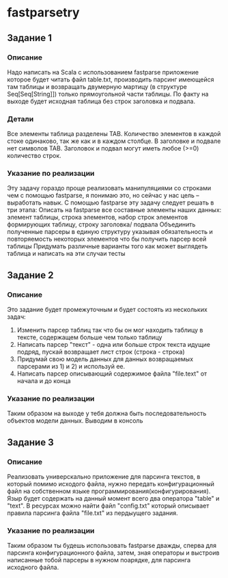 # fastparsetry

## Задание 1
### Описание
Надо написать на Scala c использованием fastparse приложение которое будет читать файл table.txt, производить парсинг имеющейся там таблицы и возвращать двумерную мартицу (в структуре Seq[Seq[String]]) только прямоугольной части таблицы. По факту на выходе будет исходная таблица без строк заголовка и подвала.
 
### Детали
Все элементы таблица разделены TAB. Количество элементов в каждой стоке одинаково, так же как и в каждом столбце. В заголовке и подвале нет символов TAB. Заголовок и подвал могут иметь любое (>=0) количество строк.
 
### Указание по реализации
Эту задачу гораздо проще реализовать манипуляциями со строками чем с помощью fastparse, я понимаю это, но сейчас у нас цель – выработать навык. С помощью fastparse эту задачу следует решать в три этапа:
Описать на fastparse все составные элементы наших данных: элемент таблицы, строка элементов, набор строк элементов формирующих таблицу, строку заголовка/ подвала
Объединить полученные парсеры в единую структуру указывая обязательность и повторяемость некоторых элементов что бы получить парсер всей таблицы
Придумать различные варианты того как может выглядеть таблица и написать на эти случаи тесты

## Задание 2
### Описание
Это задание будет промежуточным и будет состоять из нескольких задач:
1) Изменить парсер таблиц так что бы он мог находить таблицу в тексте, содержащем больше чем только таблицу
2) Написать парсер "текст" - одна или больше строк текста идущие подряд, пускай возвращает лист строк (строка - строка)
3) Придумай свою модель данных для данных возвращаемых парсерами из 1) и 2) и используй ее. 
4) Написать парсер описывающий содержимое файла "file.text" от начала и до конца
### Указание по реализации
Таким образом на выходе у тебя должна быть последовательность объектов модели данных. Выводим в консоль

## Задание 3
### Описание
Реализовать универскально приложение для парсинга текстов, в который помимо исходого файла, нужно передать конфигурационный файл
на собственном языке программирования(конфигурирования). Языр будет содержать на данный момент всего два оператора "table" и "text".
В ресурсах можно найти файл "config.txt" который описывает правила парсинга файла "file.txt" из пердыущего задания.
### Указание по реализации
Таким образом ты будешь использовать fastparse дважды, сперва для парсинга конфигурационного файла, затем, 
зная операторы и выстроив написанные тобой парсеры в нужном поарядке, для парсинга исходного файла.